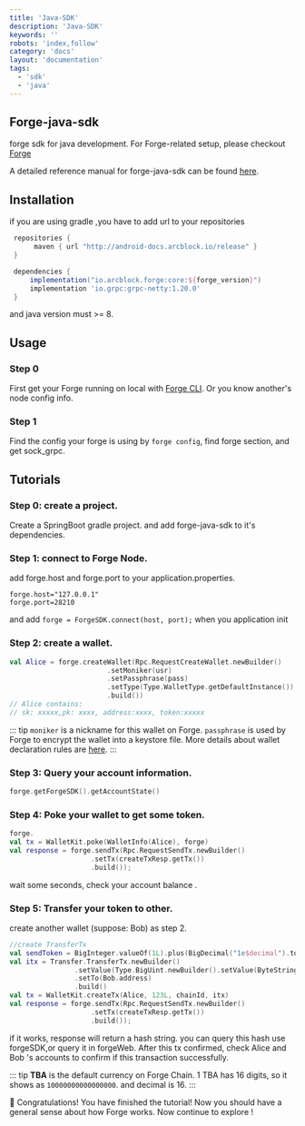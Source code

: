 ```yaml
---
title: 'Java-SDK'
description: 'Java-SDK'
keywords: ''
robots: 'index,follow'
category: 'docs'
layout: 'documentation'
tags:
  - 'sdk'
  - 'java'
---
```


## Forge-java-sdk

forge sdk for java development.
For Forge-related setup, please checkout [Forge](https://github.com/ArcBlock/forge)

A detailed reference manual for forge-java-sdk can be found [here](https://docs.arcblock.io/forge/sdks/java/).

## Installation

if you are using gradle ,you have to add url to your repositories

```gradle
 repositories {
      maven { url "http://android-docs.arcblock.io/release" }
 }

 dependencies {
     implementation("io.arcblock.forge:core:${forge_version}")
     implementation 'io.grpc:grpc-netty:1.20.0'
 }
```

and java version must >= 8.

## Usage

### Step 0

First get your Forge running on local with [Forge CLI](../../tools/forge_cli).
Or you know another's node config info.

### Step 1

Find the config your forge is using by `forge config`, find forge section, and get sock_grpc.

## Tutorials

### Step 0: create a project.

Create a SpringBoot gradle project. and add forge-java-sdk to it's dependencies.

### Step 1: connect to Forge Node.

add forge.host and forge.port to your application.properties.

```
forge.host="127.0.0.1"
forge.port=28210
```

and add `forge = ForgeSDK.connect(host, port);` when you application init

### Step 2: create a wallet.

```kotlin
val Alice = forge.createWallet(Rpc.RequestCreateWallet.newBuilder()
                        .setMoniker(usr)
                        .setPassphrase(pass)
                        .setType(Type.WalletType.getDefaultInstance())
                        .build())
// Alice contains:
// sk: xxxxx,pk: xxxx, address:xxxx, token:xxxxx
```

::: tip
`moniker` is a nickname for this wallet on Forge. `passphrase` is used by Forge to encrypt the wallet into a keystore file. More details about wallet declaration rules are [here](../../intro/concepts).
:::

### Step 3: Query your account information.

```kotlin
forge.getForgeSDK().getAccountState()
```

### Step 4: Poke your wallet to get some token.

```kotlin
forge.
val tx = WalletKit.poke(WalletInfo(Alice), forge)
val response = forge.sendTx(Rpc.RequestSendTx.newBuilder()
                    .setTx(createTxResp.getTx())
                    .build());
```

wait some seconds, check your account balance .

### Step 5: Transfer your token to other.

create another wallet (suppose: Bob) as step 2.

```kotlin
//create TransferTx
val sendToken = BigInteger.valueOf(1L).plus(BigDecimal("1e$decimal").toBigInteger())
val itx = Transfer.TransferTx.newBuilder()
                .setValue(Type.BigUint.newBuilder().setValue(ByteString.copyFrom(sendToken.toByteArray())).build())
                .setTo(Bob.address)
                .build()
val tx = WalletKit.createTx(Alice, 123L, chainId, itx)
val response = forge.sendTx(Rpc.RequestSendTx.newBuilder()
                    .setTx(createTxResp.getTx())
                    .build());
```

if it works, response will return a hash string. you can query this hash use forgeSDK,or query it in forgeWeb. After this tx confirmed, check Alice and Bob 's accounts to confirm if this transaction successfully.

::: tip
**TBA** is the default currency on Forge Chain. 1 TBA has 16 digits, so it shows as `10000000000000000`.
and decimal is 16.
:::

🎉 Congratulations! You have finished the tutorial! Now you should have a general sense about how Forge works. Now continue to explore !
